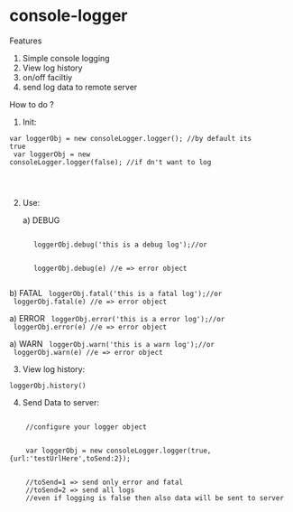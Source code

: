 console-logger
==============

Features 

1) Simple console logging <br/>
2) View log history  <br/>
3) on/off faciltiy   <br/>
4) send log data to remote server  <br/>


How to do ? 

1) Init: 
  
 <code>var loggerObj = new consoleLogger.logger(); //by default its true 
  </code>
      <br/>
      <code>
        var loggerObj = new consoleLogger.logger(false); //if dn't want to log     
  
 </code>

2) Use: 
   
    a) DEBUG
    
  <code>
      loggerObj.debug('this is a debug log');//or
      </code>
      <br/>
      <code>
      loggerObj.debug(e) //e => error object
  </code>
  
  b) FATAL
  <code>
      loggerObj.fatal('this is a fatal log');//or
      </code>
      <br/>
      <code>
      loggerObj.fatal(e) //e => error object
  </code>
  
  a) ERROR
  <code>
      loggerObj.error('this is a error log');//or
      </code>
      <br/>
      <code>
      loggerObj.error(e) //e => error object
  </code>
  
  a) WARN
  <code>
      loggerObj.warn('this is a warn log');//or
      </code>
      <br/>
      <code>
      loggerObj.warn(e) //e => error object
  </code>
  
3) View log history:  

  <code>loggerObj.history() </code>
  
4) Send Data to server: 

  <code>
    //configure your logger object
    </code>
      <br/>
      <code>
    var loggerObj = new consoleLogger.logger(true,{url:'testUrlHere',toSend:2});
    </code>
      <br/>
      <code>
    //toSend=1 => send only error and fatal
    //toSend=2 => send all logs
    //even if logging is false then also data will be sent to server
  </code>
  
  
